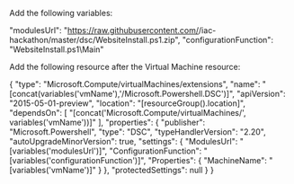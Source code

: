 Add the following variables:

"modulesUrl": "https://raw.githubusercontent.com/<github-username>/iac-hackathon/master/dsc/WebsiteInstall.ps1.zip",
"configurationFunction": "WebsiteInstall.ps1\\Main"


Add the following resource after the Virtual Machine resource:

{
      "type": "Microsoft.Compute/virtualMachines/extensions",
      "name": "[concat(variables('vmName'),'/Microsoft.Powershell.DSC')]",
      "apiVersion": "2015-05-01-preview",
      "location": "[resourceGroup().location]",
      "dependsOn": [
        "[concat('Microsoft.Compute/virtualMachines/', variables('vmName'))]"
      ],
      "properties": {
        "publisher": "Microsoft.Powershell",
        "type": "DSC",
        "typeHandlerVersion": "2.20",
        "autoUpgradeMinorVersion": true,
        "settings": {
          "ModulesUrl": "[variables('modulesUrl')]",
          "ConfigurationFunction": "[variables('configurationFunction')]",
          "Properties": {
            "MachineName": "[variables('vmName')]"
          }
        },
        "protectedSettings": null
      }
}
